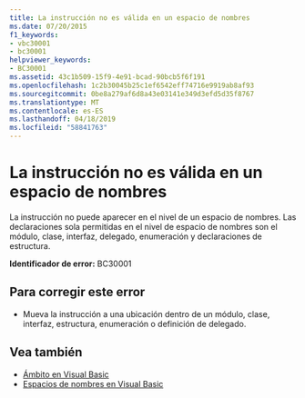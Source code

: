 ```yaml
---
title: La instrucción no es válida en un espacio de nombres
ms.date: 07/20/2015
f1_keywords:
- vbc30001
- bc30001
helpviewer_keywords:
- BC30001
ms.assetid: 43c1b509-15f9-4e91-bcad-90bcb5f6f191
ms.openlocfilehash: 1c2b30045b25c1ef6542eff74716e9919ab8af93
ms.sourcegitcommit: 0be8a279af6d8a43e03141e349d3efd5d35f8767
ms.translationtype: MT
ms.contentlocale: es-ES
ms.lasthandoff: 04/18/2019
ms.locfileid: "58841763"
---
```

# <a name="statement-is-not-valid-in-a-namespace"></a>La instrucción no es válida en un espacio de nombres
La instrucción no puede aparecer en el nivel de un espacio de nombres. Las declaraciones sola permitidas en el nivel de espacio de nombres son el módulo, clase, interfaz, delegado, enumeración y declaraciones de estructura.  
  
 **Identificador de error:** BC30001  
  
## <a name="to-correct-this-error"></a>Para corregir este error  
  
-   Mueva la instrucción a una ubicación dentro de un módulo, clase, interfaz, estructura, enumeración o definición de delegado.  
  
## <a name="see-also"></a>Vea también

- [Ámbito en Visual Basic](../../../visual-basic/programming-guide/language-features/declared-elements/scope.md)
- [Espacios de nombres en Visual Basic](../../../visual-basic/programming-guide/program-structure/namespaces.md)
